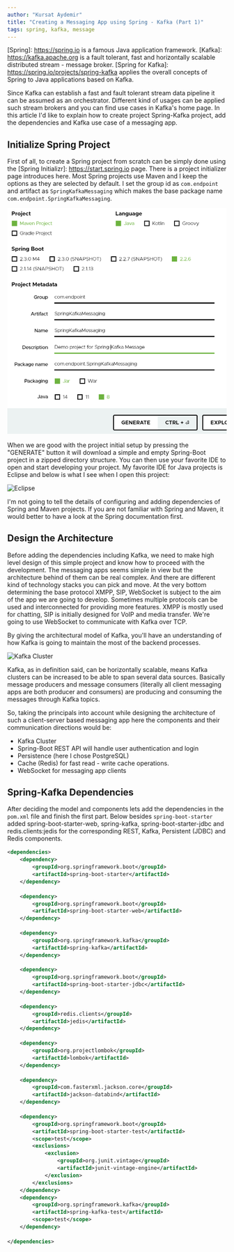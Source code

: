 ```yaml
---
author: "Kursat Aydemir"
title: "Creating a Messaging App using Spring - Kafka (Part 1)"
tags: spring, kafka, message
---
```


[Spring]: https://spring.io is a famous Java application framework.  [Kafka]: https://kafka.apache.org is a fault tolerant, fast and horizontally scalable distributed stream - message broker. [Spring for Kafka]: https://spring.io/projects/spring-kafka applies the overall concepts of Spring to Java applications based on Kafka.

Since Kafka can establish a fast and fault tolerant stream data pipeline it can be assumed as an orchestrator. Different kind of usages can be applied such stream brokers and you can find use cases in Kafka's home page. In this article I'd like to explain how to create project Spring-Kafka project, add the dependencies and Kafka use case of a messaging app.



## Initialize Spring Project

First of all, to create a Spring project from scratch can be simply done using the [Spring Initializr]: https://start.spring.io  page. There is a project initializer page introduces here. Most Spring projects use Maven and I keep the options as they are selected by default. I set the group id as `com.endpoint` and artifact as `SpringKafkaMessaging` which makes the base package name `com.endpoint.SpringKafkaMessaging`. 



![Spring Initializr](springinitializr.png)



When we are good with the project initial setup by pressing the "GENERATE" button it will download a simple and empty Spring-Boot project in a zipped directory structure. You can then use your favorite IDE to open and start developing your project. My favorite IDE for Java projects is Eclipse and below is what I see when I open this project:



![Eclipse](C:\Users\kursa\Desktop\Creating-a-Messaging-App-using-Spring-Kafka\eclipse_springproject.png)

I'm not going to tell the details of configuring and adding dependencies of Spring and Maven projects. If you are not familiar with Spring and Maven, it would better to have a look at the Spring documentation first.



## Design the Architecture

Before adding the dependencies including Kafka, we need to make high level design of this simple project and know how to proceed with the development. The messaging apps seems simple in view but the architecture behind of them can be real complex. And there are different kind of technology stacks you can pick and move. At the very bottom determining the base protocol XMPP, SIP, WebSocket is subject to the aim of the app we are going to develop. Sometimes multiple protocols can be used and interconnected for providing more features. XMPP is mostly used for chatting, SIP is initially designed for VoIP and media transfer. We're going to use WebSocket to communicate with Kafka over TCP.

By giving the architectural model of Kafka, you'll have an understanding of how Kafka is going to maintain the most of the backend processes.

![Kafka Cluster](C:\Users\kursa\Desktop\Creating-a-Messaging-App-using-Spring-Kafka\kafka-apis.png)



Kafka, as in definition said, can be horizontally scalable, means Kafka clusters can be increased to be able to span several data sources. Basically message producers and message consumers (literally all client messaging apps are both producer and consumers) are producing and consuming the messages through Kafka topics.

So, taking the principals into account while designing the architecture of such a client-server based messaging app here the components and their communication directions would be:

* Kafka Cluster
* Spring-Boot REST API will handle user authentication and login
* Persistence (here I chose PostgreSQL)
* Cache (Redis) for fast read - write cache operations.
* WebSocket for messaging app clients



## Spring-Kafka Dependencies

After deciding the model and components lets add the dependencies in the `pom.xml` file and finish the first part. Below besides `spring-boot-starter` added spring-boot-starter-web, spring-kafka, spring-boot-starter-jdbc and redis.clients:jedis for the corresponding REST, Kafka, Persistent (JDBC) and Redis components.

```xml
<dependencies>
	<dependency>
		<groupId>org.springframework.boot</groupId>
		<artifactId>spring-boot-starter</artifactId>
	</dependency>
    
	<dependency>
        <groupId>org.springframework.boot</groupId>
        <artifactId>spring-boot-starter-web</artifactId>
    </dependency>
    
    <dependency>
        <groupId>org.springframework.kafka</groupId>
        <artifactId>spring-kafka</artifactId>
    </dependency>

    <dependency>
		<groupId>org.springframework.boot</groupId>
		<artifactId>spring-boot-starter-jdbc</artifactId>
    </dependency>
    
    <dependency>
        <groupId>redis.clients</groupId>
        <artifactId>jedis</artifactId>
    </dependency>

    <dependency>
        <groupId>org.projectlombok</groupId>
        <artifactId>lombok</artifactId>
    </dependency>
    
    <dependency>
        <groupId>com.fasterxml.jackson.core</groupId>
        <artifactId>jackson-databind</artifactId>
    </dependency>
    
	<dependency>
		<groupId>org.springframework.boot</groupId>
		<artifactId>spring-boot-starter-test</artifactId>
		<scope>test</scope>
		<exclusions>
			<exclusion>
				<groupId>org.junit.vintage</groupId>
				<artifactId>junit-vintage-engine</artifactId>
			</exclusion>
		</exclusions>
	</dependency>
    <dependency>
        <groupId>org.springframework.kafka</groupId>
        <artifactId>spring-kafka-test</artifactId>
        <scope>test</scope>
    </dependency>
    
</dependencies>
```